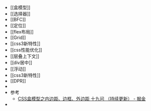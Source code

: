 - [[盒模型]]
- [[选择器]]
- [[BFC]]
- [[定位]]
- [[flex布局]]
- [[Grid]]
- [[css3新特性]]
- [[css性能优化]]
- [[层叠上下文]]
- [[div居中]]
- [[浮动]]
- [[css3新特性]]
- [[DPR]]
-
- 参考
	- [CSS盒模型之内边距、边框、外边距 十九问 （持续更新） - 掘金](https://juejin.cn/post/6880111680153059341)
-